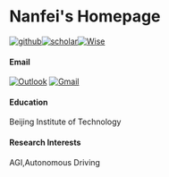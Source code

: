 # Nanfei's Homepage
[![github](https://img.shields.io/badge/github-%23121011.svg?style=for-the-badge&logo=github&logoColor=white)](https://github.com/yenanfei)[![scholar](https://img.shields.io/badge/Google%20Scholar-4285F4?style=for-the-badge&logo=google-scholar&logoColor=white)](https://scholar.google.com/citations?user=Jo7TvUMAAAAJ)[![Wise](https://img.shields.io/badge/Wise-394e79?style=for-the-badge&logo=wise&logoColor=00B9FF)](https://wise.com/pay/me/nanfeiy2)

#### Email
[![Outlook](https://img.shields.io/badge/Microsoft_Outlook-0078D4?style=for-the-badge&logo=microsoft-outlook&logoColor=white)](mailto:nanfei.ye@outlook.com)
[![Gmail](https://img.shields.io/badge/Gmail-D14836?style=for-the-badge&logo=gmail&logoColor=white)](mailto:xs020105@gmail.com)
#### Education  
Beijing Institute of Technology
#### Research Interests  
AGI,Autonomous Driving
